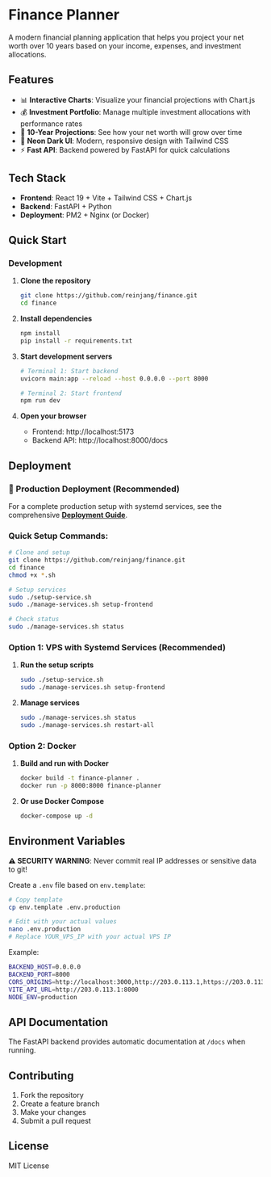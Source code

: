 # Finance Planner

A modern financial planning application that helps you project your net worth over 10 years based on your income, expenses, and investment allocations.

## Features

- 📊 **Interactive Charts**: Visualize your financial projections with Chart.js
- 💰 **Investment Portfolio**: Manage multiple investment allocations with performance rates
- 🎯 **10-Year Projections**: See how your net worth will grow over time
- 🌙 **Neon Dark UI**: Modern, responsive design with Tailwind CSS
- ⚡ **Fast API**: Backend powered by FastAPI for quick calculations

## Tech Stack

- **Frontend**: React 19 + Vite + Tailwind CSS + Chart.js
- **Backend**: FastAPI + Python
- **Deployment**: PM2 + Nginx (or Docker)

## Quick Start

### Development

1. **Clone the repository**
   ```bash
   git clone https://github.com/reinjang/finance.git
   cd finance
   ```

2. **Install dependencies**
   ```bash
   npm install
   pip install -r requirements.txt
   ```

3. **Start development servers**
   ```bash
   # Terminal 1: Start backend
   uvicorn main:app --reload --host 0.0.0.0 --port 8000
   
   # Terminal 2: Start frontend
   npm run dev
   ```

4. **Open your browser**
   - Frontend: http://localhost:5173
   - Backend API: http://localhost:8000/docs

## Deployment

### 🚀 Production Deployment (Recommended)

For a complete production setup with systemd services, see the comprehensive **[Deployment Guide](README-DEPLOYMENT.md)**.

### Quick Setup Commands:
```bash
# Clone and setup
git clone https://github.com/reinjang/finance.git
cd finance
chmod +x *.sh

# Setup services
sudo ./setup-service.sh
sudo ./manage-services.sh setup-frontend

# Check status
sudo ./manage-services.sh status
```

### Option 1: VPS with Systemd Services (Recommended)

1. **Run the setup scripts**
   ```bash
   sudo ./setup-service.sh
   sudo ./manage-services.sh setup-frontend
   ```

2. **Manage services**
   ```bash
   sudo ./manage-services.sh status
   sudo ./manage-services.sh restart-all
   ```

### Option 2: Docker

1. **Build and run with Docker**
   ```bash
   docker build -t finance-planner .
   docker run -p 8000:8000 finance-planner
   ```

2. **Or use Docker Compose**
   ```bash
   docker-compose up -d
   ```

## Environment Variables

**⚠️ SECURITY WARNING**: Never commit real IP addresses or sensitive data to git!

Create a `.env` file based on `env.template`:

```bash
# Copy template
cp env.template .env.production

# Edit with your actual values
nano .env.production
# Replace YOUR_VPS_IP with your actual VPS IP
```

Example:
```bash
BACKEND_HOST=0.0.0.0
BACKEND_PORT=8000
CORS_ORIGINS=http://localhost:3000,http://203.0.113.1,https://203.0.113.1
VITE_API_URL=http://203.0.113.1:8000
NODE_ENV=production
```

## API Documentation

The FastAPI backend provides automatic documentation at `/docs` when running.

## Contributing

1. Fork the repository
2. Create a feature branch
3. Make your changes
4. Submit a pull request

## License

MIT License
